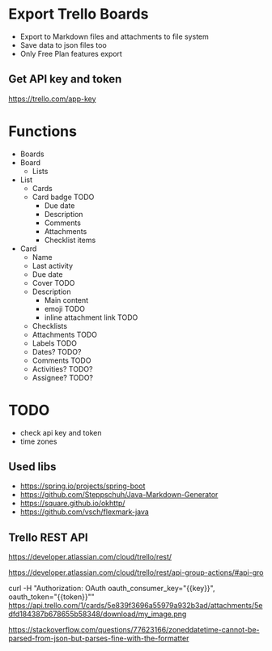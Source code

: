 # Export Trello Boards 
* Export to Markdown files and attachments to file system
* Save data to json files too
* Only Free Plan features export 


## Get API key and token
https://trello.com/app-key

# Functions
* Boards
* Board
  * Lists
* List
  * Cards
  * Card badge TODO
    * Due date
    * Description
    * Comments
    * Attachments
    * Checklist items
* Card
  * Name
  * Last activity
  * Due date
  * Cover TODO
  * Description
    * Main content 
    * emoji TODO
    * inline attachment link TODO
  * Checklists
  * Attachments TODO
  * Labels TODO
  * Dates? TODO?
  * Comments TODO
  * Activities? TODO?
  * Assignee? TODO?

# TODO
* check api key and token
* time zones 

## Used libs
* https://spring.io/projects/spring-boot
* https://github.com/Steppschuh/Java-Markdown-Generator
* https://square.github.io/okhttp/
* https://github.com/vsch/flexmark-java


## Trello REST API
https://developer.atlassian.com/cloud/trello/rest/


https://developer.atlassian.com/cloud/trello/rest/api-group-actions/#api-gro

curl -H "Authorization: OAuth oauth_consumer_key=\"{{key}}\", oauth_token=\"{{token}}\"" https://api.trello.com/1/cards/5e839f3696a55979a932b3ad/attachments/5edfd184387b678655b58348/download/my_image.png

https://stackoverflow.com/questions/77623166/zoneddatetime-cannot-be-parsed-from-json-but-parses-fine-with-the-formatter